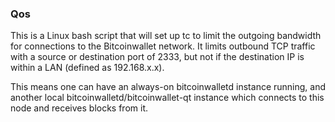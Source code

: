 ### Qos ###

This is a Linux bash script that will set up tc to limit the outgoing bandwidth for connections to the Bitcoinwallet network. It limits outbound TCP traffic with a source or destination port of 2333, but not if the destination IP is within a LAN (defined as 192.168.x.x).

This means one can have an always-on bitcoinwalletd instance running, and another local bitcoinwalletd/bitcoinwallet-qt instance which connects to this node and receives blocks from it.

